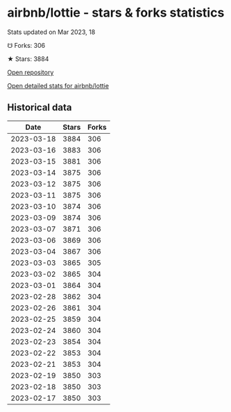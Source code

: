 # airbnb/lottie - stars & forks statistics

Stats updated on Mar 2023, 18

☋ Forks: 306

★ Stars: 3884

[Open repository](https://github.com/airbnb/lottie)

[Open detailed stats for airbnb/lottie](https://reviewgithub.com/rep/airbnb/lottie)

## Historical data
| Date | Stars | Forks |
|------|-------|-------|
| 2023-03-18 | 3884 | 306 | 
| 2023-03-16 | 3883 | 306 | 
| 2023-03-15 | 3881 | 306 | 
| 2023-03-14 | 3875 | 306 | 
| 2023-03-12 | 3875 | 306 | 
| 2023-03-11 | 3875 | 306 | 
| 2023-03-10 | 3874 | 306 | 
| 2023-03-09 | 3874 | 306 | 
| 2023-03-07 | 3871 | 306 | 
| 2023-03-06 | 3869 | 306 | 
| 2023-03-04 | 3867 | 306 | 
| 2023-03-03 | 3865 | 305 | 
| 2023-03-02 | 3865 | 304 | 
| 2023-03-01 | 3864 | 304 | 
| 2023-02-28 | 3862 | 304 | 
| 2023-02-26 | 3861 | 304 | 
| 2023-02-25 | 3859 | 304 | 
| 2023-02-24 | 3860 | 304 | 
| 2023-02-23 | 3854 | 304 | 
| 2023-02-22 | 3853 | 304 | 
| 2023-02-21 | 3853 | 304 | 
| 2023-02-19 | 3850 | 303 | 
| 2023-02-18 | 3850 | 303 | 
| 2023-02-17 | 3850 | 303 | 

